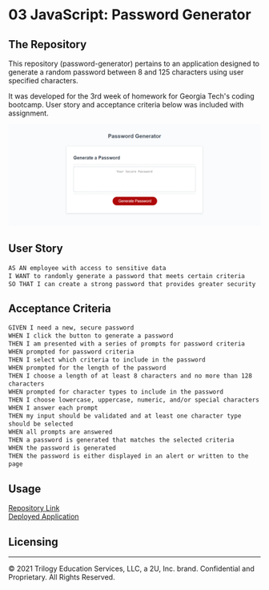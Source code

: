 # 03 JavaScript: Password Generator

## The Repository

This repository (password-generator) pertains to an application designed to generate a random password between 8 and 125 characters using user specified characters. 

It was developed for the 3rd week of homework for Georgia Tech's coding bootcamp. User story and acceptance criteria below was included with assignment.

![Screenshot of final product](https://github.com/BraxB/password-generator/blob/master/Assets/screenshot.png?raw=true)

## User Story

```
AS AN employee with access to sensitive data
I WANT to randomly generate a password that meets certain criteria
SO THAT I can create a strong password that provides greater security
```

## Acceptance Criteria

```
GIVEN I need a new, secure password
WHEN I click the button to generate a password
THEN I am presented with a series of prompts for password criteria
WHEN prompted for password criteria
THEN I select which criteria to include in the password
WHEN prompted for the length of the password
THEN I choose a length of at least 8 characters and no more than 128 characters
WHEN prompted for character types to include in the password
THEN I choose lowercase, uppercase, numeric, and/or special characters
WHEN I answer each prompt
THEN my input should be validated and at least one character type should be selected
WHEN all prompts are answered
THEN a password is generated that matches the selected criteria
WHEN the password is generated
THEN the password is either displayed in an alert or written to the page
```

## Usage

[Repository Link](https://github.com/BraxB/password-generator)  
[Deployed Application](https://braxb.github.io/password-generator/)

## Licensing
- - -
© 2021 Trilogy Education Services, LLC, a 2U, Inc. brand. Confidential and Proprietary. All Rights Reserved.
